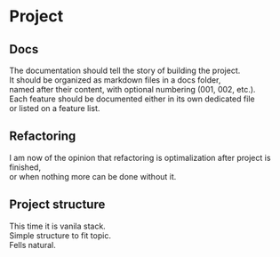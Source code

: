 # Project

## Docs

The documentation should tell the story of building the project.  
It should be organized as markdown files in a docs folder,  
named after their content, with optional numbering (001, 002, etc.).  
Each feature should be documented either in its own dedicated file  
or listed on a feature list.

## Refactoring

I am now of the opinion that refactoring is optimalization after project is finished,  
or when nothing more can be done without it.

## Project structure

This time it is vanila stack.  
Simple structure to fit topic.  
Fells natural.
